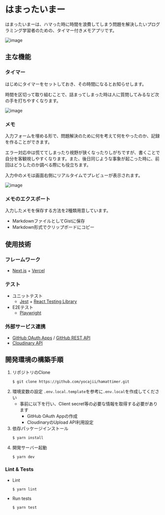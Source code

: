 # はまったいまー

はまったいまーは、ハマった時に時間を浪費してしまう問題を解決したいプログラミング学習者のための、タイマー付きメモアプリです。

![image](https://user-images.githubusercontent.com/33394676/196019650-9b408a69-7a70-49f6-bb56-c6c03fc3a1d0.png)

## 主な機能

### タイマー

はじめにタイマーをセットしておき、その時間になるとお知らせします。

時間を区切って取り組むことで、詰まってしまった時は人に質問してみるなど次の手を打ちやすくなります。

![image](https://user-images.githubusercontent.com/33394676/196016394-0d85cdb4-4dd5-4c3f-9e0b-29b57cc19e76.png)

### メモ

入力フォームを埋める形で、問題解決のために何を考えて何をやったのか、記録を作ることができます。

エラー対応中は慌ててしまったり視野が狭くなったりしがちですが、書くことで自分を客観視しやすくなります。また、後日同じような事象が起こった時に、前回はどうしたのか調べる際にも役立ちます。

入力中のメモは画面右側にリアルタイムでプレビューが表示されます。

![image](https://user-images.githubusercontent.com/33394676/196019945-6d92df1d-f01d-432c-96bf-6b86e13a203a.png)

### メモのエクスポート

入力したメモを保存する方法を2種類用意しています。
- MarkdownファイルとしてGistに保存
- Markdown形式でクリップボードにコピー

## 使用技術

### フレームワーク

- [Next.js](https://nextjs.org/) + [Vercel](https://vercel.com/)

### テスト

- ユニットテスト
  - [Jest](https://jestjs.io/ja/) + [React Testing Library](https://testing-library.com/docs/react-testing-library/intro/)
- E2Eテスト
  - [Playwright](https://playwright.dev/)

### 外部サービス連携

- [GitHub OAuth Apps](https://docs.github.com/ja/developers/apps/getting-started-with-apps/about-apps#oauth-apps-%E3%81%AB%E3%81%A4%E3%81%84%E3%81%A6) / [GitHub REST API](https://docs.github.com/ja/rest)
- [Cloudinary API](https://cloudinary.com/documentation/cloudinary_references)

## 開発環境の構築手順

1. リポジトリのClone
   ```
   $ git clone https://github.com/yocajii/hamattimer.git
   ```
2. 環境変数の設定
   `.env.local.template`を参考に`.env.local`を作成してください
   - 事前に以下を行い、Client secret等の必要な情報を取得する必要があります
     - GitHub OAuth Appの作成
     - CloudinaryのUpload API利用設定
3. 依存パッケージインストール
   ```
   $ yarn install
   ```
4. 開発サーバー起動
   ```
   $ yarn dev
   ```

### Lint & Tests

- Lint
  ```
  $ yarn lint
  ```
- Run tests
  ```
  $ yarn test
  ```
